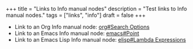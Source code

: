 +++
title = "Links to Info manual nodes"
description = "Test links to Info manual nodes."
tags = ["links", "info"]
draft = false
+++

-   Link to an Org Info manual node: [org#Search Options](https://www.gnu.org/software/emacs/manual/html_mono/org.html#Search-Options)
-   Link to an Emacs Info manual node: [emacs#Point](https://www.gnu.org/software/emacs/manual/html_mono/emacs.html#Point)
-   Link to an Emacs Lisp Info manual node: [elisp#Lambda Expressions](https://www.gnu.org/software/emacs/manual/html_mono/elisp.html#Lambda-Expressions)
